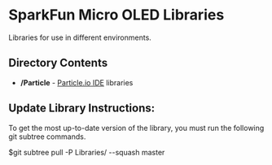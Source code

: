 SparkFun Micro OLED Libraries
=================================

Libraries for use in different environments. 

Directory Contents
-------------------
* **/Particle** - [Particle.io IDE](https://build.particle.io/build) libraries

Update Library Instructions:
----------------------------
To get the most up-to-date version of the library, you must run the following git subtree commands. 

$git subtree pull -P Libraries/<COMPILER NAME> --squash <product library repo URL> master